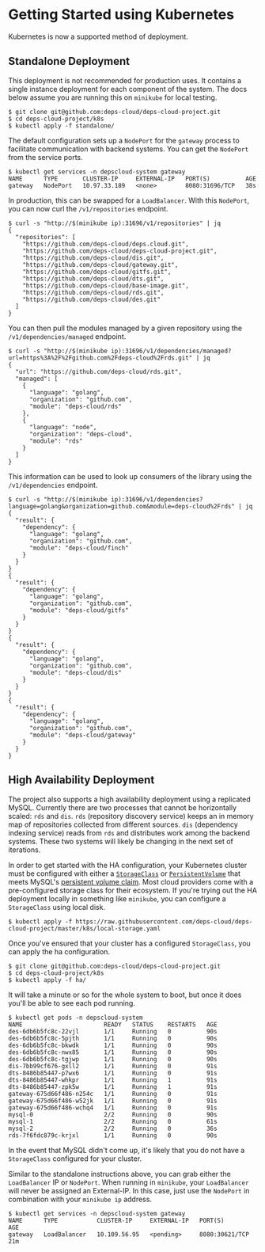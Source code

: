 # Getting Started using Kubernetes

Kubernetes is now a supported method of deployment.

## Standalone Deployment

This deployment is not recommended for production uses.
It contains a single instance deployment for each component of the system.
The docs below assume you are running this on `minikube` for local testing.

```
$ git clone git@github.com:deps-cloud/deps-cloud-project.git
$ cd deps-cloud-project/k8s
$ kubectl apply -f standalone/
```

The default configuration sets up a `NodePort` for the `gateway` process to facilitate communication with backend systems.
You can get the `NodePort` from the service ports.

```
$ kubectl get services -n depscloud-system gateway
NAME      TYPE       CLUSTER-IP     EXTERNAL-IP   PORT(S)          AGE
gateway   NodePort   10.97.33.189   <none>        8080:31696/TCP   38s
```

In production, this can be swapped for a `LoadBalancer`.
With this `NodePort`, you can now curl the `/v1/repositories` endpoint.

```
$ curl -s "http://$(minikube ip):31696/v1/repositories" | jq
{
  "repositories": [
    "https://github.com/deps-cloud/deps.cloud.git",
    "https://github.com/deps-cloud/deps-cloud-project.git",
    "https://github.com/deps-cloud/dis.git",
    "https://github.com/deps-cloud/gateway.git",
    "https://github.com/deps-cloud/gitfs.git",
    "https://github.com/deps-cloud/dts.git",
    "https://github.com/deps-cloud/base-image.git",
    "https://github.com/deps-cloud/rds.git",
    "https://github.com/deps-cloud/des.git"
  ]
}
```

You can then pull the modules managed by a given repository using the `/v1/dependencies/managed` endpoint.

```
$ curl -s "http://$(minikube ip):31696/v1/dependencies/managed?url=https%3A%2F%2Fgithub.com%2Fdeps-cloud%2Frds.git" | jq
{
  "url": "https://github.com/deps-cloud/rds.git",
  "managed": [
    {
      "language": "golang",
      "organization": "github.com",
      "module": "deps-cloud/rds"
    },
    {
      "language": "node",
      "organization": "deps-cloud",
      "module": "rds"
    }
  ]
}
```

This information can be used to look up consumers of the library using the `/v1/dependencies` endpoint.

```
$ curl -s "http://$(minikube ip):31696/v1/dependencies?language=golang&organization=github.com&module=deps-cloud%2Frds" | jq
{
  "result": {
    "dependency": {
      "language": "golang",
      "organization": "github.com",
      "module": "deps-cloud/finch"
    }
  }
}
{
  "result": {
    "dependency": {
      "language": "golang",
      "organization": "github.com",
      "module": "deps-cloud/gitfs"
    }
  }
}
{
  "result": {
    "dependency": {
      "language": "golang",
      "organization": "github.com",
      "module": "deps-cloud/dis"
    }
  }
}
{
  "result": {
    "dependency": {
      "language": "golang",
      "organization": "github.com",
      "module": "deps-cloud/gateway"
    }
  }
}
```

## High Availability Deployment

The project also supports a high availability deployment using a replicated MySQL.
Currently there are two processes that cannot be horizontally scaled: `rds` and `dis`.
`rds` (repository discovery service) keeps an in memory map of repositories collected from different sources.
`dis` (dependency indexing service) reads from `rds` and distributes work among the backend systems.
These two systems will likely be changing in the next set of iterations.

In order to get started with the HA configuration, your Kubernetes cluster must be configured with either a [`StorageClass`](https://kubernetes.io/docs/concepts/storage/storage-classes/) or [`PersistentVolume`](https://kubernetes.io/docs/concepts/storage/persistent-volumes/) that meets MySQL's [persistent volume claim](https://github.com/deps-cloud/deps-cloud-project/blob/master/k8s/ha/mysql.yaml#L185-L192).
Most cloud providers come with a pre-configured storage class for their ecosystem.
If you're trying out the HA deployment locally in something like `minikube`, you can configure a `StorageClass` using local disk.

```
$ kubectl apply -f https://raw.githubusercontent.com/deps-cloud/deps-cloud-project/master/k8s/local-storage.yaml
```

Once you've ensured that your cluster has a configured `StorageClass`, you can apply the ha configuration.

```
$ git clone git@github.com:deps-cloud/deps-cloud-project.git
$ cd deps-cloud-project/k8s
$ kubectl apply -f ha/
```

It will take a minute or so for the whole system to boot, but once it does you'll be able to see each pod running.

```
$ kubectl get pods -n depscloud-system
NAME                       READY   STATUS    RESTARTS   AGE
des-6db6b5fc8c-22vjl       1/1     Running   0          90s
des-6db6b5fc8c-5pjth       1/1     Running   0          90s
des-6db6b5fc8c-bkwdk       1/1     Running   0          90s
des-6db6b5fc8c-nwx85       1/1     Running   0          90s
des-6db6b5fc8c-tgjwp       1/1     Running   0          90s
dis-7bb99cf676-gxll2       1/1     Running   0          91s
dts-8486b85447-p7wx6       1/1     Running   0          91s
dts-8486b85447-whkpr       1/1     Running   1          91s
dts-8486b85447-zpk5w       1/1     Running   1          91s
gateway-675d66f486-n254c   1/1     Running   0          91s
gateway-675d66f486-w52jk   1/1     Running   0          91s
gateway-675d66f486-wchq4   1/1     Running   0          91s
mysql-0                    2/2     Running   0          90s
mysql-1                    2/2     Running   0          61s
mysql-2                    2/2     Running   0          36s
rds-7f6fdc879c-krjxl       1/1     Running   0          90s
```

In the event that MySQL didn't come up, it's likely that you do not have a `StorageClass` configured for your cluster.

Similar to the standalone instructions above, you can grab either the `LoadBalancer` IP or `NodePort`.
When running in `minikube`, your `LoadBalancer` will never be assigned an External-IP.
In this case, just use the `NodePort` in combination with your `minikube ip` address.

```
$ kubectl get services -n depscloud-system gateway
NAME      TYPE           CLUSTER-IP     EXTERNAL-IP   PORT(S)          AGE
gateway   LoadBalancer   10.109.56.95   <pending>     8080:30621/TCP   21m
```
